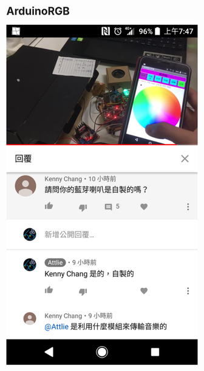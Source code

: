 # ArduinoRGB
![image](https://github.com/tsaiminghsu/ArduinoRGB/blob/master/Screenshot_20190620-074730.png)
